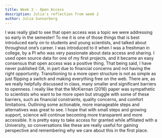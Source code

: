 ```yaml
---
title: Week 2 - Open Access
description: Julia's reflection from week 2
author: Julia Sunnarborg
---
```

I was really glad to see that open access was a topic we were addressing so early in the semester! To me it is one of those things that is best introduced early on to students and young scientists, and talked about throughout one’s career. I was introduced to it when I was a freshman in college, by a PI who was very passionate about data access and sharing. I used open source data for one of my first projects, and it became an easy consensus that open access was a positive thing. That being said, I have never published OA, in part due to financial concerns and not having the right opportunity. Transitioning to a more open structure is not as simple as just flipping a switch and making everything free on the web. There are, as we really helpfully discussed in class, many smaller and significant barriers to openness. I really like that the McKiernan (2016) paper was sympathetic to scientists who want to be more open but struggle with some of these barriers, such as financial constraints, quality concerns, and comfort limitations. Outlining some actionable, more manageable steps and alternatives was great to see. I hope that with small steps and growing support, science will continue becoming more transparent and more accessible. It is pretty easy to take access for granted while affiliated with a University, so conversations like these are really useful for gaining perspective and remembering why we care about this in the first place.  